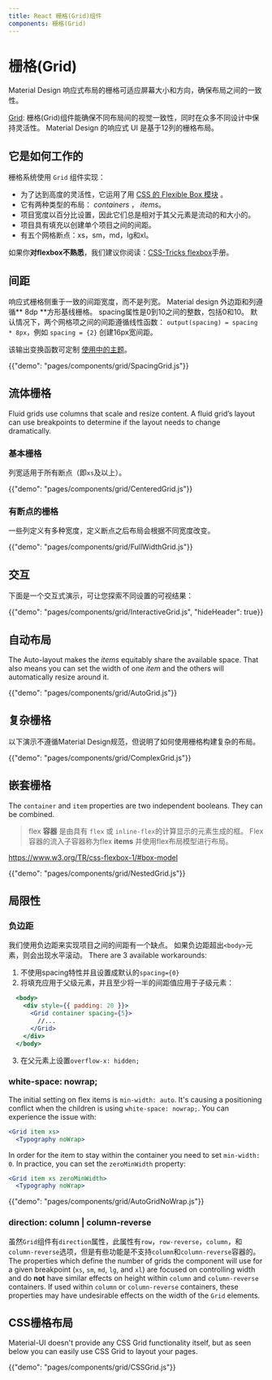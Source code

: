```yaml
---
title: React 栅格(Grid)组件
components: 栅格(Grid)
---
```


# 栅格(Grid)

<p class="description">Material Design 响应式布局的栅格可适应屏幕大小和方向，确保布局之间的一致性。</p>

[Grid](https://material.io/design/layout/responsive-layout-grid.html): 栅格(Grid)组件能确保不同布局间的视觉一致性，同时在众多不同设计中保持灵活性。 Material Design 的响应式 UI 是基于12列的栅格布局。

## 它是如何工作的

栅格系统使用 `Grid` 组件实现：

- 为了达到高度的灵活性，它运用了用 [CSS 的 Flexible Box 模块](https://www.w3.org/TR/css-flexbox-1/) 。
- 它有两种类型的布局： *containers* ， *items*。
- 项目宽度以百分比设置，因此它们总是相对于其父元素是流动的和大小的。
- 项目具有填充以创建单个项目之间的间距。
- 有五个网格断点：xs，sm，md，lg和xl。

如果你**对flexbox不熟悉**，我们建议你阅读：[CSS-Tricks flexbox](https://css-tricks.com/snippets/css/a-guide-to-flexbox/)手册。

## 间距

响应式栅格侧重于一致的间距宽度，而不是列宽。 Material design 外边距和列遵循** 8dp **方形基线栅格。 spacing属性是0到10之间的整数，包括0和10。 默认情况下，两个网格项之间的间距遵循线性函数： `output(spacing) = spacing * 8px`，例如 `spacing = {2}` 创建16px宽间距。

该输出变换函数可定制 [使用中的主题](/customization/spacing/)。

{{"demo": "pages/components/grid/SpacingGrid.js"}}

## 流体栅格

Fluid grids use columns that scale and resize content. A fluid grid’s layout can use breakpoints to determine if the layout needs to change dramatically.

### 基本栅格

列宽适用于所有断点（即` xs `及以上）。

{{"demo": "pages/components/grid/CenteredGrid.js"}}

### 有断点的栅格

一些列定义有多种宽度，定义断点之后布局会根据不同宽度改变。

{{"demo": "pages/components/grid/FullWidthGrid.js"}}

## 交互

下面是一个交互式演示，可让您探索不同设置的可视结果：

{{"demo": "pages/components/grid/InteractiveGrid.js", "hideHeader": true}}

## 自动布局

The Auto-layout makes the *items* equitably share the available space. That also means you can set the width of one *item* and the others will automatically resize around it.

{{"demo": "pages/components/grid/AutoGrid.js"}}

## 复杂栅格

以下演示不遵循Material Design规范，但说明了如何使用栅格构建复杂的布局。

{{"demo": "pages/components/grid/ComplexGrid.js"}}

## 嵌套栅格

The `container` and `item` properties are two independent booleans. They can be combined.

> flex **容器** 是由具有 `flex` 或 `inline-flex`的计算显示的元素生成的框。 Flex容器的流入子容器称为flex **items** 并使用flex布局模型进行布局。

https://www.w3.org/TR/css-flexbox-1/#box-model

{{"demo": "pages/components/grid/NestedGrid.js"}}

## 局限性

### 负边距

我们使用负边距来实现项目之间的间距有一个缺点。 如果负边距超出`<body>`元素，则会出现水平滚动。 There are 3 available workarounds:

1. 不使用spacing特性并且设置成默认的`spacing={0}`
2. 将填充应用于父级元素，并且至少将一半的间距值应用于子级元素：

```jsx
  <body>
    <div style={{ padding: 20 }}>
      <Grid container spacing={5}>
        //...
      </Grid>
    </div>
  </body>
```

3. 在父元素上设置`overflow-x: hidden;`

### white-space: nowrap;

The initial setting on flex items is `min-width: auto`. It's causing a positioning conflict when the children is using `white-space: nowrap;`. You can experience the issue with:

```jsx
<Grid item xs>
  <Typography noWrap>
```

In order for the item to stay within the container you need to set `min-width: 0`. In practice, you can set the `zeroMinWidth` property:

```jsx
<Grid item xs zeroMinWidth>
  <Typography noWrap>
```

{{"demo": "pages/components/grid/AutoGridNoWrap.js"}}

### direction: column | column-reverse

虽然`Grid`组件有`direction`属性，此属性有`row`，`row-reverse`，`column`，和`column-reverse`选项，但是有些功能是不支持`column`和`column-reverse`容器的。 The properties which define the number of grids the component will use for a given breakpoint (`xs`, `sm`, `md`, `lg`, and `xl`) are focused on controlling width and do **not** have similar effects on height within `column` and `column-reverse` containers. If used within `column` or `column-reverse` containers, these properties may have undesirable effects on the width of the `Grid` elements.

## CSS栅格布局

Material-UI doesn't provide any CSS Grid functionality itself, but as seen below you can easily use CSS Grid to layout your pages.

{{"demo": "pages/components/grid/CSSGrid.js"}}